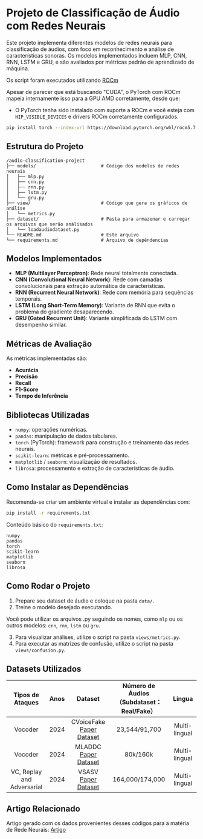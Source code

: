 
# Projeto de Classificação de Áudio com Redes Neurais

Este projeto implementa diferentes modelos de redes neurais para classificação de áudios, com foco em reconhecimento e análise de características sonoras. Os modelos implementados incluem MLP, CNN, RNN, LSTM e GRU, e são avaliados por métricas padrão de aprendizado de máquina.

Os script foram executados utilizando [ROCm](https://dl.acm.org/doi/10.1145/3658644.3670285)

Apesar de parecer que está buscando "CUDA", o PyTorch com ROCm mapeia internamente isso para a GPU AMD corretamente, desde que:
- O PyTorch tenha sido instalado com suporte a ROCm e você esteja com `HIP_VISIBLE_DEVICES` e drivers ROCm corretamente configurados.

```bash
pip install torch --index-url https://download.pytorch.org/whl/rocm5.7
``` 

## Estrutura do Projeto

```
/audio-classification-project
├── models/                        # Código dos modelos de redes neurais
│   ├── mlp.py
│   ├── cnn.py
│   ├── rnn.py
│   ├── lstm.py
│   └── gru.py
├── view/                          # Código que gera os gráficos de análise
│   └── metrics.py
├── dataset/                       # Pasta para armazenar e carregar os arquivos que serão análisados
│   └── loadaudiodataset.py
└── README.md                      # Este arquivo
└── requirements.md                # Arquivo de depêndencias
```

## Modelos Implementados

- **MLP (Multilayer Perceptron)**: Rede neural totalmente conectada.
- **CNN (Convolutional Neural Network)**: Rede com camadas convolucionais para extração automática de características.
- **RNN (Recurrent Neural Network)**: Rede com memória para sequências temporais.
- **LSTM (Long Short-Term Memory)**: Variante de RNN que evita o problema do gradiente desaparecendo.
- **GRU (Gated Recurrent Unit)**: Variante simplificada do LSTM com desempenho similar.

## Métricas de Avaliação

As métricas implementadas são:

- **Acurácia**
- **Precisão**
- **Recall**
- **F1-Score**
- **Tempo de Inferência**

## Bibliotecas Utilizadas

- `numpy`: operações numéricas.
- `pandas`: manipulação de dados tabulares.
- `torch` (PyTorch): framework para construção e treinamento das redes neurais.
- `scikit-learn`: métricas e pré-processamento.
- `matplotlib` / `seaborn`: visualização de resultados.
- `librosa`: processamento e extração de características de áudio.

## Como Instalar as Dependências

Recomenda-se criar um ambiente virtual e instalar as dependências com:

```bash
pip install -r requirements.txt
```

Conteúdo básico do `requirements.txt`:

```
numpy
pandas
torch
scikit-learn
matplotlib
seaborn
librosa
```

## Como Rodar o Projeto

1. Prepare seu dataset de áudio e coloque na pasta `data/`.
2. Treine o modelo desejado executando.

Você pode utilizar os arquivos .py seguindo os nomes, como `mlp` ou os outros modelos: `cnn`, `rnn`, `lstm` ou `gru`.

3. Para visualizar análises, utilize o script na pasta `views/metrics.py`.
4. Para executar as matrizes de confusão, utilize o script na pasta `views/confusion.py`.

## Datasets Utilizados

|  Tipos de Ataques  | Anos | Dataset   |  Número de Áudios  <br>（Subdataset：Real/Fake） 	  |    Lingua   |
|:-----------:|:------------:|:------------:|:-------------:|:------------:|
|Vocoder|2024|CVoiceFake<br>[Paper](https://dl.acm.org/doi/10.1145/3658644.3670285) [Dataset](https://safeearweb.github.io/Project/)|23,544/91,700|Multi-lingual|
|Vocoder|2024|MLADDC<br>[Paper](https://openreview.net/forum?id=ic3HvoOTeU) [Dataset](https://speech007.github.io/MLADDC_Nips/)|80k/160k|Multi-lingual|
|VC, Replay<br>and Adversarial|2024|VSASV<br>[Paper](https://www.isca-archive.org/interspeech_2024/hoang24b_interspeech.html) [Dataset](https://github.com/hustep-lab/VSASV-Dataset)|164,000/174,000|Multi-lingual|

## Artigo Relacionado

Artigo gerado com os dados provenientes desses códigos para a matéria de Rede Neurais: [Artigo](https://github.com/elciofurtili/benchmarkdeepfakern/blob/main/artigo.pdf)
